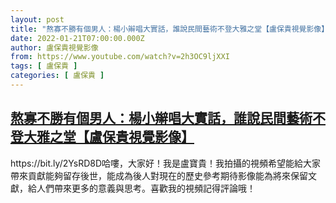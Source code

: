 ```yaml
---
layout: post
title: "熬寡不勝有個男人：楊小辮唱大實話，誰說民間藝術不登大雅之堂【盧保貴視覺影像】"
date: 2022-01-21T07:00:00.000Z
author: 盧保貴視覺影像
from: https://www.youtube.com/watch?v=2h3OC9ljXXI
tags: [ 盧保貴 ]
categories: [ 盧保貴 ]
---
```

<!--1642748400000-->
[熬寡不勝有個男人：楊小辮唱大實話，誰說民間藝術不登大雅之堂【盧保貴視覺影像】](https://www.youtube.com/watch?v=2h3OC9ljXXI)
------

<div>
https://bit.ly/2YsRD8D哈嘍，大家好！我是盧寶貴！我拍攝的視頻希望能給大家帶來貢獻能夠留存後世，能成為後人對現在的歷史參考期待影像能為將來保留文獻，給人們帶來更多的意義與思考。喜歡我的視頻記得評論哦！
</div>
